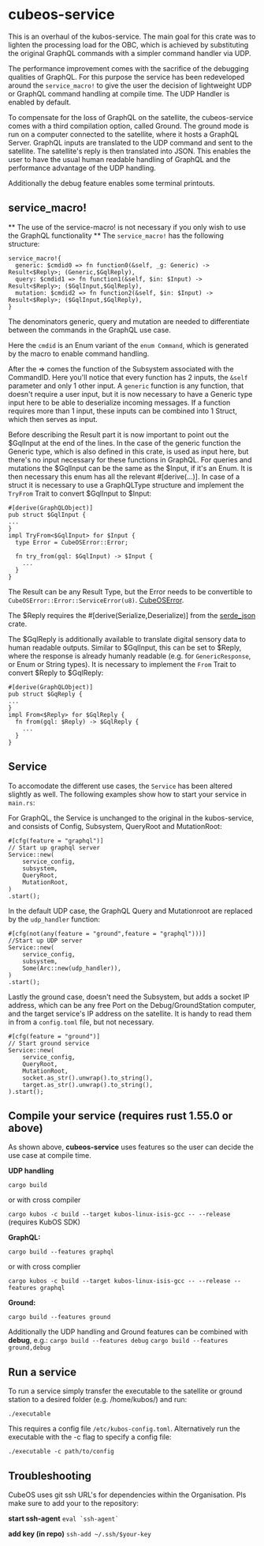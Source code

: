 # cubeos-service

This is an overhaul of the kubos-service. The main goal for this crate was to lighten the processing load for the OBC, 
which is achieved by substituting the original GraphQL commands with a simpler command handler via UDP.

The performance improvement comes with the sacrifice of the debugging qualities of GraphQL.
For this purpose the service has been redeveloped around the `service_macro!` to give the user the decision of 
lightweight UDP or GraphQL command handling at compile time. The UDP Handler is enabled by default. 

To compensate for the loss of GraphQL on the satellite, the cubeos-service comes with a third compilation option, called Ground.
The ground mode is run on a computer connected to the satellite, where it hosts a GraphQL Server. GraphQL inputs are translated 
to the UDP command and sent to the satellite. The satellite's reply is then translated into JSON. This enables the user to have
the usual human readable handling of GraphQL and the performance advantage of the UDP handling.

Additionally the debug feature enables some terminal printouts.

## service_macro!
** The use of the service-macro! is not necessary if you only wish to use the GraphQL functionality **
The `service_macro!` has the following structure:
```
service_macro!{
  generic: $cmdid0 => fn function0(&self, _g: Generic) -> Result<$Reply>; (Generic,$GqlReply),
  query: $cmdid1 => fn function1(&self, $in: $Input) -> Result<$Reply>; ($GqlInput,$GqlReply),
  mutation: $cmdid2 => fn function2(&self, $in: $Input) -> Result<$Reply>; ($GqlInput,$GqlReply),
}
```
The denominators generic, query and mutation are needed to differentiate between the commands in the GraphQL use case.

Here the `cmdid` is an Enum variant of the `enum Command`, which is generated by the macro to enable command handling.

After the => comes the function of the Subsystem associated with the CommandID. 
Here you'll notice that every function has 2 inputs, the `&self` parameter and only 1 other input.
A `generic` function is any function, that doesn't require a user input, but it is now necessary to have a Generic type input here
to be able to deserialize incoming messages. If a function requires more than 1 input, these inputs can be combined into 1 Struct,
which then serves as input.

Before describing the Result part it is now important to point out the $GqlInput at the end of the lines. In the case of the
generic function the Generic type, which is also defined in this crate, is used as input here, but there's no input necessary 
for these functions in GraphQL. For queries and mutations the $GqlInput can be the same as the $Input, if it's an Enum. 
It is then necessary this enum has all the relevant #[derive(...)]. In case of a struct it is necessary to use a GraphQLType structure and implement the `TryFrom` Trait to convert $GqlInput to $Input:
```
#[derive(GraphQLObject)]
pub struct $GqlInput {
...
}
impl TryFrom<$GqlInput> for $Input {
  type Error = CubeOSError::Error;
  
  fn try_from(gql: $GqlInput) -> $Input {
    ...
  }
}
```
The Result can be any Result Type, but the Error needs to be convertible to `CubeOSError::Error::ServiceError(u8)`. [CubeOSError](https://github.com/Cube-OS/cubeos-error).

The $Reply requires the #[derive(Serialize,Deserialize)] from the [serde_json](https://docs.serde.rs/serde_json/) crate.

The $GqlReply is additionally available to translate digital sensory data to human readable outputs. Similar to $GqlInput, this can be set to $Reply, where the response is already humanly readable (e.g. for `GenericResponse`, or Enum or String types).
It is necessary to implement the `From` Trait to convert $Reply to $GqlReply:
```
#[derive(GraphQLObject)]
pub struct $GqReply {
...
}
impl From<$Reply> for $GqlReply {
  fn from(gql: $Reply) -> $GqlReply {
    ...
  }
}
```

## Service
To accomodate the different use cases, the `Service` has been altered slightly as well. The following examples show how to start your service in `main.rs`:

For GraphQL, the Service is unchanged to the original in the kubos-service, and consists of
Config, Subsystem, QueryRoot and MutationRoot: 
```
#[cfg(feature = "graphql")]
// Start up graphql server
Service::new(
    service_config,
    subsystem,
    QueryRoot,
    MutationRoot,
)
.start();
```

In the default UDP case, the GraphQL Query and Mutationroot are replaced by the `udp_handler` function:
```
#[cfg(not(any(feature = "ground",feature = "graphql")))]
//Start up UDP server
Service::new(
    service_config,
    subsystem,
    Some(Arc::new(udp_handler)),
)
.start();
```

Lastly the ground case, doesn't need the Subsystem, but adds a socket IP address,
which can be any free Port on the Debug/GroundStation computer, and the target service's IP address on the satellite.
It is handy to read them in from a `config.toml` file, but not necessary.
```
#[cfg(feature = "ground")]
// Start ground service
Service::new(
    service_config,
    QueryRoot,
    MutationRoot,
    socket.as_str().unwrap().to_string(),
    target.as_str().unwrap().to_string(),
).start();
```

## Compile your service (requires rust 1.55.0 or above)
As shown above, **cubeos-service** uses features so the user can decide the use case at compile time.

**UDP handling**

`cargo build`

or with cross compiler

`cargo kubos -c build --target kubos-linux-isis-gcc -- --release` (requires KubOS SDK)

**GraphQL:**

`cargo build --features graphql`

or with cross complier 

`cargo kubos -c build --target kubos-linux-isis-gcc -- --release --features graphql` 

**Ground:**

`cargo build --features ground`

Additionally the UDP handling and Ground features can be combined with **debug**, e.g.:
`cargo build --features debug`
`cargo build --features ground,debug`

## Run a service
To run a service simply transfer the executable to the satellite or ground station to a desired folder (e.g. /home/kubos/) and run:

`./executable`

This requires a config file `/etc/kubos-config.toml`. Alternatively run the executable with the -c flag to specify a config file:

`./executable -c path/to/config`

## Troubleshooting
CubeOS uses git ssh URL's for dependencies within the Organisation. Pls make sure to add your to the repository:

**start ssh-agent**
```` eval `ssh-agent` ````

**add key (in repo)**
`ssh-add ~/.ssh/$your-key`
